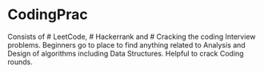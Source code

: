 # CodingPrac
Consists of # LeetCode, # Hackerrank and # Cracking the coding Interview problems.
Beginners go to place to find anything related to Analysis and Design of algorithms including Data Structures.
Helpful to crack Coding rounds.

